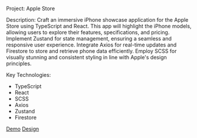 Project: Apple Store

Description:
Craft an immersive iPhone showcase application for the Apple Store using TypeScript and React. This app will highlight the iPhone models, allowing users to explore their features, specifications, and pricing. Implement Zustand for state management, ensuring a seamless and responsive user experience. Integrate Axios for real-time updates and Firestore to store and retrieve phone data efficiently. Employ SCSS for visually stunning and consistent styling in line with Apple's design principles.

Key Technologies:

- TypeScript
- React
- SCSS
- Axios
- Zustand
- Firestore

[Demo](https://maksymkos.github.io/phone-catalog/)
[Design](https://www.figma.com/file/T5ttF21UnT6RRmCQQaZc6L/Phone-catalog-(V2)-Original?node-id=0%3A1&mode=dev)
